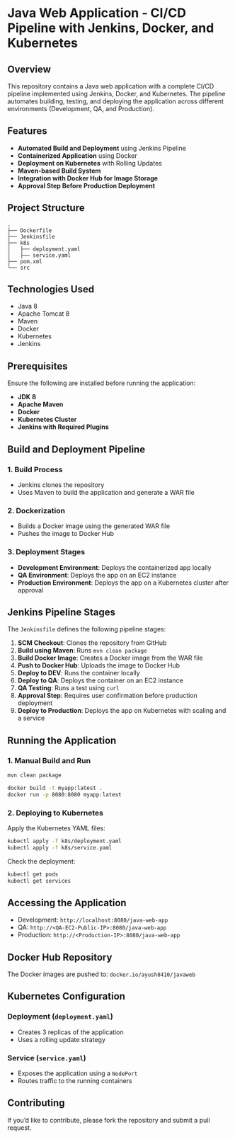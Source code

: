 # Java Web Application - CI/CD Pipeline with Jenkins, Docker, and Kubernetes

## Overview

This repository contains a Java web application with a complete CI/CD pipeline implemented using Jenkins, Docker, and Kubernetes. The pipeline automates building, testing, and deploying the application across different environments (Development, QA, and Production).

## Features

- **Automated Build and Deployment** using Jenkins Pipeline
- **Containerized Application** using Docker
- **Deployment on Kubernetes** with Rolling Updates
- **Maven-based Build System**
- **Integration with Docker Hub for Image Storage**
- **Approval Step Before Production Deployment**

## Project Structure

```
.
├── Dockerfile
├── Jenkinsfile
├── k8s
│   ├── deployment.yaml
│   ├── service.yaml
├── pom.xml
└── src
```

## Technologies Used

- Java 8
- Apache Tomcat 8
- Maven
- Docker
- Kubernetes
- Jenkins

## Prerequisites

Ensure the following are installed before running the application:

- **JDK 8**
- **Apache Maven**
- **Docker**
- **Kubernetes Cluster**
- **Jenkins with Required Plugins**

## Build and Deployment Pipeline

### 1. Build Process

- Jenkins clones the repository
- Uses Maven to build the application and generate a WAR file

### 2. Dockerization

- Builds a Docker image using the generated WAR file
- Pushes the image to Docker Hub

### 3. Deployment Stages

- **Development Environment**: Deploys the containerized app locally
- **QA Environment**: Deploys the app on an EC2 instance
- **Production Environment**: Deploys the app on a Kubernetes cluster after approval

## Jenkins Pipeline Stages

The `Jenkinsfile` defines the following pipeline stages:

1. **SCM Checkout**: Clones the repository from GitHub
2. **Build using Maven**: Runs `mvn clean package`
3. **Build Docker Image**: Creates a Docker image from the WAR file
4. **Push to Docker Hub**: Uploads the image to Docker Hub
5. **Deploy to DEV**: Runs the container locally
6. **Deploy to QA**: Deploys the container on an EC2 instance
7. **QA Testing**: Runs a test using `curl`
8. **Approval Step**: Requires user confirmation before production deployment
9. **Deploy to Production**: Deploys the app on Kubernetes with scaling and a service

## Running the Application

### 1. Manual Build and Run

```sh
mvn clean package
```

```sh
docker build -t myapp:latest .
docker run -p 8080:8080 myapp:latest
```

### 2. Deploying to Kubernetes

Apply the Kubernetes YAML files:

```sh
kubectl apply -f k8s/deployment.yaml
kubectl apply -f k8s/service.yaml
```

Check the deployment:

```sh
kubectl get pods
kubectl get services
```

## Accessing the Application

- Development: `http://localhost:8080/java-web-app`
- QA: `http://<QA-EC2-Public-IP>:8080/java-web-app`
- Production: `http://<Production-IP>:8080/java-web-app`

## Docker Hub Repository

The Docker images are pushed to: `docker.io/ayush8410/javaweb`

## Kubernetes Configuration

### Deployment (`deployment.yaml`)

- Creates 3 replicas of the application
- Uses a rolling update strategy

### Service (`service.yaml`)

- Exposes the application using a `NodePort`
- Routes traffic to the running containers

## Contributing
If you’d like to contribute, please fork the repository and submit a pull request.

